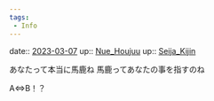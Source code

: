 ```yaml
---
tags:
 - Info
---
```


date:: [2023-03-07](/Daily_Note/2023-03-07.md)
up:: [Nue_Houjuu](Bar/Novel/Touhou_Project/Nue_Houjuu.md)
up:: [Seija_Kijin](Bar/Novel/Touhou_Project/Seija_Kijin.md)

あなたって本当に馬鹿ね
馬鹿ってあなたの事を指すのね

A⇔B！？